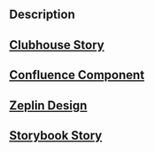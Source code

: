 ## Description

## [Clubhouse Story](https://app.clubhouse.io/mycrypto/story/)

## [Confluence Component](https://mycrypto.atlassian.net/wiki/spaces/UI/pages/42500097/Components)

## [Zeplin Design](https://app.zeplin.io/project/5b0334f5e91e8c481645ad56)
<!-- upload screenshots here -->

## [Storybook Story](https://mycryptobuilds.com/ui/)
<!-- upload screenshots here -->
